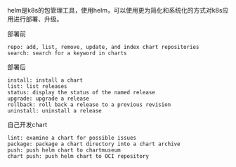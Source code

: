 helm是k8s的包管理工具，使用helm，可以使用更为简化和系统化的方式对k8s应用进行部署、升级。


部署前

    repo: add, list, remove, update, and index chart repositories
    search: search for a keyword in charts

部署后

    install: install a chart
    list: list releases
    status: display the status of the named release
    upgrade: upgrade a release
    rollback: roll back a release to a previous revision
    uninstall: uninstall a release

自己开发chart

    lint: examine a chart for possible issues
    package: package a chart directory into a chart archive
    push: push helm chart to chartmuseum
    chart push: push helm chart to OCI repository
